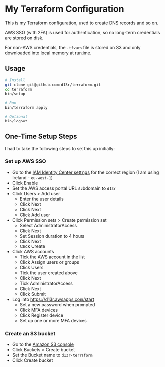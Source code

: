 # My Terraform Configuration

This is my Terraform configuration, used to create DNS records and so on.

AWS SSO (with 2FA) is used for authentication, so no long-term credentials are stored on disk.

For non-AWS credentials, the `.tfvars` file is stored on S3 and only downloaded into local memory at runtime.

## Usage

```bash
# Install
git clone git@github.com:d13r/terraform.git
cd terraform
bin/setup

# Run
bin/terraform apply

# Optional
bin/logout
```

## One-Time Setup Steps

I had to take the following steps to set this up initially:

### Set up AWS SSO

- Go to the [IAM Identity Center settings](https://eu-west-1.console.aws.amazon.com/singlesignon/) for the correct region (I am using Ireland - `eu-west-1`)
- Click Enable
- Set the AWS access portal URL subdomain to `d13r`
- Click Users > Add user
  - Enter the user details
  - Click Next
  - Click Next
  - Click Add user
- Click Permission sets > Create permission set
  - Select AdministratorAccess
  - Click Next
  - Set Session duration to 4 hours
  - Click Next
  - Click Create
- Click AWS accounts
  - Tick the AWS account in the list
  - Click Assign users or groups
  - Click Users
  - Tick the user created above
  - Click Next
  - Tick AdministratorAccess
  - Click Next
  - Click Submit
- Log into https://d13r.awsapps.com/start
  - Set a new password when prompted
  - Click MFA devices
  - Click Register device
  - Set up one or more MFA devices

### Create an S3 bucket

- Go to the [Amazon S3 console](https://s3.console.aws.amazon.com/s3/get-started?region=eu-west-1)
- Click Buckets > Create bucket
- Set the Bucket name to `d13r-terraform`
- Click Create bucket
